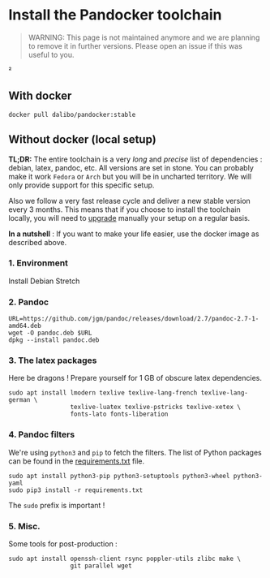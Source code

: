# Install the Pandocker toolchain

> WARNING: This page is not maintained anymore and we are planning to remove
> it in further versions. Please open an issue if this was useful to you.

²
## With docker

```
docker pull dalibo/pandocker:stable
```

## Without docker (local setup)

__TL;DR:__ The entire toolchain is a very _long_ and  _precise_ list of
dependencies : debian, latex, pandoc, etc. All versions are set in stone.
You can probably make it work `Fedora` or `Arch` but you will be in uncharted
territory. We will only provide support for this specific setup.

Also we follow a very fast release cycle and deliver a new stable version every
3 months. This means that if you choose to install the toolchain locally, you
will need to [upgrade](UPGRADE.md) manually your setup on a regular basis.

**In a nutshell** : If you want to make your life easier, use the docker image
as described above.


### 1. Environment

Install Debian Stretch

### 2. Pandoc

```shell
URL=https://github.com/jgm/pandoc/releases/download/2.7/pandoc-2.7-1-amd64.deb
wget -O pandoc.deb $URL
dpkg --install pandoc.deb
```


### 3. The latex packages

Here be dragons ! Prepare yourself for 1 GB of obscure latex dependencies.

```shell
sudo apt install lmodern texlive texlive-lang-french texlive-lang-german \
                 texlive-luatex texlive-pstricks texlive-xetex \
                 fonts-lato fonts-liberation
```



### 4. Pandoc filters

We're using `python3` and `pip` to fetch the filters. The list of Python
packages can be found in the [requirements.txt](requirements.txt) file.

```shell
sudo apt install python3-pip python3-setuptools python3-wheel python3-yaml
sudo pip3 install -r requirements.txt
```

The `sudo` prefix is important !

### 5. Misc.

Some tools for post-production :

```shell
sudo apt install openssh-client rsync poppler-utils zlibc make \
                 git parallel wget
```
